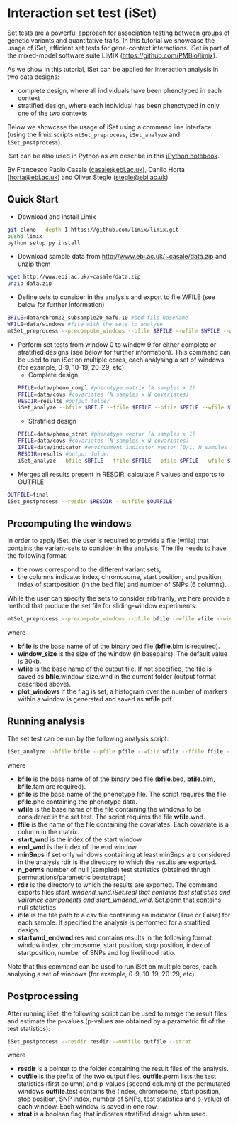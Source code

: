 # Interaction set test (iSet)

Set tests are a powerful approach for association testing between groups of genetic variants and quantitative traits.
In this tutorial we showcase the usage of iSet, efficient set tests for gene-context interactions.
iSet is part of the mixed-model software suite LIMIX (https://github.com/PMBio/limix).

As we show in this tutorial, iSet can be applied for interaction analysis in two data designs:
* complete design, where all individuals have been phenotyped in each context
* stratified design, where each individual has been phenotyped in only one of the two contexts

Below we showcase the usage of iSet using a command line interface (using the limix scripts `mtSet_preprocess`, `iSet_analyze` and `iSet_postprocess`).

iSet can be also used in Python as we describe in this [iPython notebook](https://github.com/PMBio/limix-tutorials/blob/master/iSet/Interaction_set_test.ipynb).

By Francesco Paolo Casale (casale@ebi.ac.uk), Danilo Horta (horta@ebi.ac.uk) and Oliver Stegle (stegle@ebi.ac.uk)

## Quick Start

* Download and install Limix
```bash
git clone --depth 1 https://github.com/limix/limix.git
pushd limix
python setup.py install
```
* Download sample data from http://www.ebi.ac.uk/~casale/data.zip and unzip them
```bash
wget http://www.ebi.ac.uk/~casale/data.zip
unzip data.zip
```
* Define sets to consider in the analysis and export to file WFILE (see below for further information)
```bash
BFILE=data/chrom22_subsample20_maf0.10 #bed file basename
WFILE=data/windows #file with the sets to analyse
mtSet_preprocess --precompute_windows --bfile $BFILE --wfile $WFILE --window_size 30000 --plot_windows
```
* Perform set tests from window 0 to window 9 for either complete or stratified designs (see below for further information). This command can be used to run iSet on multiple cores, each analysing a set of windows (for example, 0-9, 10-19, 20-29, etc).
    - Complete design
    ```bash
    PFILE=data/pheno_compl #phenotype matrix (N samples x 2)
    FFILE=data/covs #covariates (N samples x N covariates)
    RESDIR=results #output folder
    iSet_analyze --bfile $BFILE --ffile $FFILE --pfile $PFILE --wfile $WFILE --minSnps 4 --resdir $RESDIR --start_wnd 0 --end_wnd 10
    ```
    - Stratified design
    ```bash
    PFILE=data/pheno_strat #phenotype vector (N samples x 1)
    FFILE=data/covs #covariates (N samples x N covariates)
    IFILE=data/indicator #environment indicator vector (0/1, N samples x 1)
    RESDIR=results #output folder
    iSet_analyze --bfile $BFILE --ffile $FFILE --pfile $PFILE --wfile $WFILE --minSnps 4 --resdir $RESDIR --start_wnd 0 --end_wnd 10 --ifile $IFILE
    ```
* Merges all results present in RESDIR, calculate P values and exports to OUTFILE
```bash
OUTFILE=final
iSet_postprocess --resdir $RESDIR --outfile $OUTFILE
```

## Precomputing the windows
In order to apply iSet, the user is required to provide a file (wfile) that contains the variant-sets to consider in the analysis. The file needs to have the following format:
* the rows correspond to the different variant sets,
* the columns indicate: index, chromosome, start position, end position, index of startposition (in the bed file) and number of SNPs (6 columns).

While the user can specify the sets to consider arbitrarily, we here provide a method that produce the set file for sliding-window experiments:


```bash
mtSet_preprocess --precompute_windows --bfile bfile --wfile wfile --window_size window_size --plot_windows
```

where
* __bfile__ is the base name of of the binary bed file (__bfile__.bim is required).
* __window\_size__ is the size of the window (in basepairs). The default value is 30kb.
* __wfile__ is the base name of the output file.
  If not specified, the file is saved as __bfile__.window\_size.wnd in the current folder (output format described above).
* __plot\_windows__ if the flag is set, a histogram over the number of markers within a window is generated and saved as __wfile__.pdf.

## Running analysis

The set test can be run by the following analysis script:

```bash
iSet_analyze --bfile bfile --pfile pfile --wfile wfile --ffile ffile --minSnps minSnps --start_wnd start_wnd --end_wnd end_wnd --resdir rdir --ifile $IFILE --n_perms 10
```

where

- __bfile__ is the base name of of the binary bed file (__bfile__.bed, __bfile__.bim, __bfile__.fam are required).
- __pfile__ is the base name of the phenotype file. The script requires the file __pfile__.phe containing the phenotype data.
- __wfile__ is the base name of the file containing the windows to be considered in the set test. The script requires the file __wfile__.wnd.
- __ffile__ is the name of the file containing the covariates. Each covariate is a column in the matrix.
- __start\_wnd__ is the index of the start window
- __end\_wnd__ is the index of the end window
- __minSnps__ if set only windows containing at least minSnps are considered in the analysis
rdir is the directory to which the results are exported.
- __n_perms__ number of null (sampled) test statistics (obtained thrugh permutations/parametric bootstraps)
- __rdir__ is the directory to which the results are exported. The command exports files *start_wnd*_*end_wnd*.iSet.real that contains test statistics and vairance components and *start_wnd*_*end_wnd*.iSet.perm that contains null statistics
- __ifile__ is the file path to a csv file containing an indicator (True or False) for each sample. If specified the analysis is performed for a stratified design.
- __startwnd\_endwnd__.res and contains results in the following format: window index, chromosome, start position, stop position, index of startposition, number of SNPs and log likelihood ratio.

Note that this command can be used to run iSet on multiple cores, each analysing a set of windows (for example, 0-9, 10-19, 20-29, etc).

## Postprocessing

After running iSet, the following script can be used to merge the result files and estimate the p-values (p-values are obtained by a parametric fit of the test statistics): 

```bash
iSet_postprocess --resdir resdir --outfile outfile --strat
```

where 
* __resdir__ is a pointer to the folder containing the result files of the analysis.
* __outfile__ is the prefix of the two output files.
__outfile__.perm lists the test statistics (first column) and p-values (second column) of the permutated windows
__outfile__.test contains the (index, chromosome, start position, stop position, SNP index, number of SNPs, test statistics and p-value) of each window. Each window is saved in one row.
* __strat__ is a boolean flag that indicates stratified design when used.


